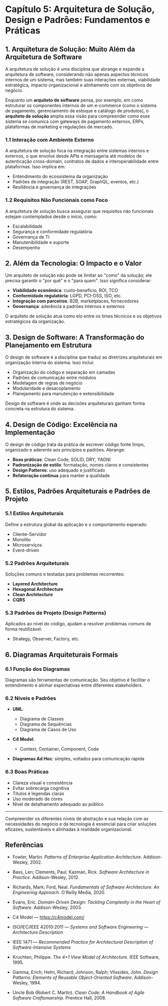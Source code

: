 # Capítulo 5: Arquitetura de Solução, Design e Padrões: Fundamentos e Práticas

## 1. Arquitetura de Solução: Muito Além da Arquitetura de Software

A arquitetura de solução é uma disciplina que abrange e expande a arquitetura de software, considerando não apenas aspectos técnicos internos de um sistema, mas também suas interações externas, viabilidade estratégica, impacto organizacional e alinhamento com os objetivos de negócio.

Enquanto um **arquiteto de software** pensa, por exemplo, em como estruturar os componentes internos de um e-commerce (como o sistema de pagamento, gerenciamento de estoque e catálogo de produtos), o **arquiteto de solução** amplia essa visão para compreender como esse sistema se comunica com gateways de pagamento externos, ERPs, plataformas de marketing e regulações de mercado.

### 1.1 Interação com Ambiente Externo

A arquitetura de solução foca na integração entre sistemas internos e externos, o que envolve desde APIs e mensageria até modelos de autenticação cross-domain, contratos de dados e interoperabilidade entre plataformas. Isso implica em:

* Entendimento do ecossistema da organização
* Padrões de integração (REST, SOAP, GraphQL, eventos, etc.)
* Resiliência e governança de integrações

### 1.2 Requisitos Não Funcionais como Foco

A arquitetura de solução busca assegurar que requisitos não funcionais estejam contemplados desde o início, como:

* Escalabilidade
* Segurança e conformidade regulatória
* Governança de TI
* Manutenibilidade e suporte
* Desempenho

## 2. Além da Tecnologia: O Impacto e o Valor

Um arquiteto de solução não pode se limitar ao "como" da solução; ele precisa garantir o "por quê" e o "para quem". Isso significa considerar:

* **Viabilidade econômica**: custo-benefício, ROI, TCO
* **Conformidade regulatória**: LGPD, PCI-DSS, ISO, etc.
* **Integração com parceiros**: B2B, marketplaces, fornecedores
* **Governança**: aderência a padrões internos e externos

O arquiteto de solução atua como elo entre os times técnicos e os objetivos estratégicos da organização.

## 3. Design de Software: A Transformação do Planejamento em Estrutura

O design de software é a disciplina que traduz as diretrizes arquiteturais em organização interna do sistema. Isso inclui:

* Organização do código e separação em camadas
* Padrões de comunicação entre módulos
* Modelagem de regras de negócio
* Modularidade e desacoplamento
* Planejamento para manutenção e extensibilidade

Design de software é onde as decisões arquiteturais ganham forma concreta na estrutura do sistema.

## 4. Design de Código: Excelência na Implementação

O design de código trata da prática de escrever código fonte limpo, organizado e aderente aos princípios e padrões. Abrange:

* **Boas práticas**: Clean Code, SOLID, DRY, YAGNI
* **Padronização de estilo**: formatação, nomes claros e consistentes
* **Design Patterns**: uso adequado e justificado
* **Refatoração contínua** para manter a qualidade

## 5. Estilos, Padrões Arquiteturais e Padrões de Projeto

### 5.1 Estilos Arquiteturais

Define a estrutura global da aplicação e o comportamento esperado:

* Cliente-Servidor
* Monolito
* Microserviços
* Event-driven

### 5.2 Padrões Arquiteturais

Soluções comuns e testadas para problemas recorrentes:

* **Layered Architecture**
* **Hexagonal Architecture**
* **Clean Architecture**
* **CQRS**

### 5.3 Padrões de Projeto (Design Patterns)

Aplicados ao nível do código, ajudam a resolver problemas comuns de forma reutilizável:

* Strategy, Observer, Factory, etc.

## 6. Diagramas Arquiteturais Formais

### 6.1 Função dos Diagramas

Diagramas são ferramentas de comunicação. Seu objetivo é facilitar o entendimento e alinhar expectativas entre diferentes stakeholders.

### 6.2 Níveis e Padrões

* **UML**:

  * Diagrama de Classes
  * Diagrama de Sequências
  * Diagrama de Casos de Uso
* **C4 Model**:

  * Context, Container, Component, Code
* **Diagramas Ad Hoc**: simples, voltados para comunicação rápida

### 6.3 Boas Práticas

* Clareza visual e consistência
* Evitar sobrecarga cognitiva
* Títulos e legendas claras
* Uso moderado de cores
* Nível de detalhamento adequado ao público

---

Compreender os diferentes níveis de abstração e sua relação com as necessidades do negócio e da tecnologia é essencial para criar soluções eficazes, sustentáveis e alinhadas à realidade organizacional.

## Referências

- Fowler, Martin. *Patterns of Enterprise Application Architecture*. Addison-Wesley, 2002.

- Bass, Len; Clements, Paul; Kazman, Rick. *Software Architecture in Practice*. Addison-Wesley, 2012.

- Richards, Mark; Ford, Neal. *Fundamentals of Software Architecture: An Engineering Approach*. O'Reilly Media, 2020.

- Evans, Eric. *Domain-Driven Design: Tackling Complexity in the Heart of Software*. Addison-Wesley, 2003.

- C4 Model — https://c4model.com/

- ISO/IEC/IEEE 42010:2011 — *Systems and Software Engineering — Architecture Description*

- IEEE 1471 — *Recommended Practice for Architectural Description of Software-Intensive Systems*

- Kruchten, Philippe. *The 4+1 View Model of Architecture*. IEEE Software, 1995.

- Gamma, Erich; Helm, Richard; Johnson, Ralph; Vlissides, John. *Design Patterns: Elements of Reusable Object-Oriented Software*. Addison-Wesley, 1994.

- Uncle Bob (Robert C. Martin). *Clean Code: A Handbook of Agile Software Craftsmanship*. Prentice Hall, 2008.

